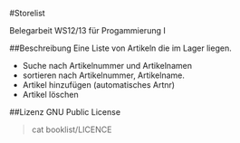 #Storelist

Belegarbeit WS12/13 für Progammierung I

##Beschreibung
Eine Liste von Artikeln die im Lager liegen.
* Suche nach Artikelnummer und Artikelnamen
* sortieren nach Artikelnummer, Artikelname.
* Artikel hinzufügen (automatisches Artnr)
* Artikel löschen

##Lizenz
GNU Public License
> cat booklist/LICENCE
